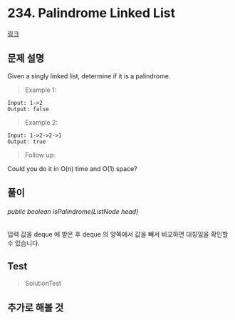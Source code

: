 # 234. Palindrome Linked List   
[링크](https://leetcode.com/problems/palindrome-linked-list/)

## 문제 설명

Given a singly linked list, determine if it is a palindrome.

> Example 1:
```
Input: 1->2
Output: false
```
> Example 2:
```
Input: 1->2->2->1
Output: true
```
> Follow up:

Could you do it in O(n) time and O(1) space?

## 풀이
###### public boolean isPalindrome(ListNode head)
입력 값을 deque 에 받은 후 deque 의 양쪽에서 값을 빼서 비교하면 대칭임을 확인할 수 있습니다.

    
## Test    
> SolutionTest


## 추가로 해볼 것


